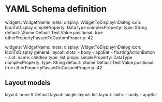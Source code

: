 
# YAML Schema definition


widgets:
    WidgetName:
        meta:
            display: WidgetToDisplayInDialog
            icon: IconToDisplay
        simpleProperty: DataType
        complexProperty:
            type: String
            default: \Some Default Text Value
            positional: true
            otherPropertyPassedToCustomProperty: 42



widgets:
    WidgetName:
        meta:
            display: WidgetToDisplayInDialog
            icon: IconToDisplay
        general:
            layout:
                slots:
                    - body
                    - appBar
                    - floatingActionButton
                    - slot:
                        name: children
                        type: list
        props:
            simpleProperty: DataType
            complexProperty:
                type: String
                default: \Some Default Text Value
                positional: true
                otherPropertyPassedToCustomProperty: 42



## Layout models

layout: none # Default
layout: single
layout: list
layout:
    slots:
        - body
        - appBar
